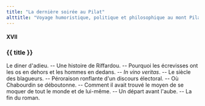 ```yaml
---
title: "La dernière soirée au Pilat"
alttitle: "Voyage humoristique, politique et philosophique au mont Pilat"
---
```


#### XVII

### {{ title }}

<div class="tltr">

Le diner d'adieu. -- Une histoire de Riffardou. -- Pourquoi les écrevisses ont
les os en dehors et les hommes en dedans. -- _In vino veritas_. -- Le siècle des
blagueurs. -- Péroraison ronflante d'un discours électoral. -- Où Chabourdin se
déboutonne. -- Comment il avait trouvé le moyen de se moquer de tout le monde et
de lui-même. -- Un départ avant l'aube. -- La fin du roman.

</div>
